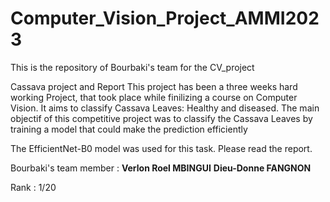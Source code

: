# Computer_Vision_Project_AMMI2023
This is the repository of Bourbaki's team  for the CV_project

Cassava project and Report This project has been a three weeks hard working Project, that took place while finilizing a course on Computer Vision.
It aims to classify Cassava Leaves: Healthy and diseased. The main objectif of this competitive project was to classify the Cassava Leaves by training a model that could make the prediction efficiently

The EfficientNet-B0 model was used for this task. Please read the report.

Bourbaki's team member :
   **Verlon Roel MBINGUI**
   **Dieu-Donne FANGNON**


   Rank : 1/20
